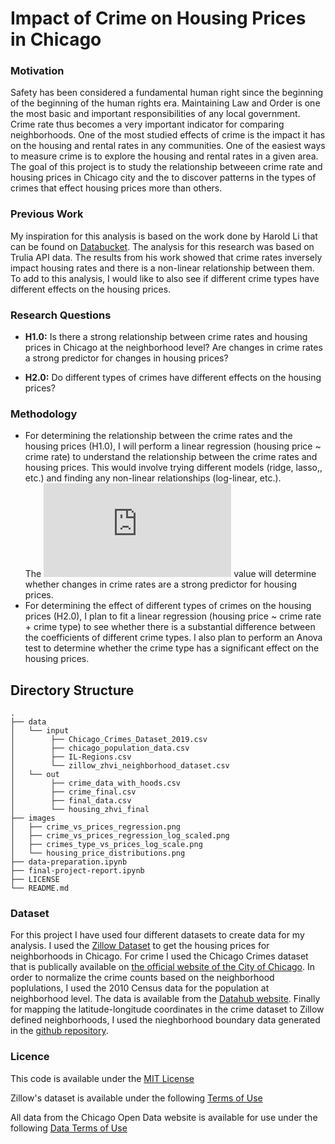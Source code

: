 # Impact of Crime on Housing Prices in Chicago

### Motivation
Safety has been considered a fundamental human right since the beginning of the beginning of the human rights era. Maintaining Law and Order is one the most basic and important responsibilities of any local government. Crime rate thus becomes a very important indicator for comparing neighborhoods. One of the most studied effects of crime is the impact it has on the housing and rental rates in any communities. One of the easiest ways to measure crime is to explore the housing and rental rates in a given area. The goal of this project is to study the relationship betweeen crime rate and housing prices in Chicago city and the to discover patterns in the types of crimes that effect housing prices more than others.

### Previous Work
My inspiration for this analysis is based on the work done by Harold Li that can be found on [Databucket](https://databuckets.org/databucket/2016/01/exploring-chicago-crime-and-housing.html). The analysis for this research was based on Trulia API data. The results from his work showed that crime rates inversely impact housing rates and there is a non-linear relationship between them. To add to this analysis, I would like to also see if different crime types have different effects on the housing prices.
     
### Research Questions

 - **H1.0:** Is there a strong relationship between crime rates and housing prices in Chicago at the neighborhood level? Are changes in  crime rates a strong predictor for changes in housing prices?  
     
  
  
 - **H2.0:** Do different types of crimes have different effects on the housing prices?  
     
### Methodology
- For determining the relationship between the crime rates and the housing prices (H1.0), I will perform a linear regression (housing price ~ crime rate) to understand the relationship between the crime rates and housing prices. This would involve trying different models (ridge, lasso,, etc.) and finding any non-linear relationships (log-linear, etc.).  
The ![equation](https://latex.codecogs.com/gif.latex?R%5E2) value will determine whether changes in crime rates are a strong predictor for housing prices.
- For determining the effect of different types of crimes on the housing prices (H2.0), I plan to fit a linear regression (housing price ~ crime rate + crime type) to see whether there is a substantial difference between the coefficients of different crime types. I also plan to perform an Anova test to determine whether the crime type has a significant effect on the housing prices.

## Directory Structure

```
.
├── data
│   └── input
│        ├── Chicago_Crimes_Dataset_2019.csv
│        ├── chicago_population_data.csv
│        ├── IL-Regions.csv
│        └── zillow_zhvi_neighborhood_dataset.csv
│   └── out
│        ├── crime_data_with_hoods.csv
│        ├── crime_final.csv
│        ├── final_data.csv
│        └── housing_zhvi_final
├── images
│   ├── crime_vs_prices_regression.png
│   ├── crime_vs_prices_regression_log_scaled.png
│   ├── crimes_type_vs_prices_log_scale.png
│   └── housing_price_distributions.png
├── data-preparation.ipynb
├── final-project-report.ipynb
├── LICENSE
└── README.md  

```

### Dataset
For this project I have used four different datasets to create data for my analysis. I used the [Zillow Dataset](https://www.zillow.com/research/data/) to get the housing prices for neighborhoods in Chicago. For crime I used the Chicago Crimes dataset that is publically available on [the official website of the City of Chicago](https://data.cityofchicago.org/Public-Safety/Crimes-2019/w98m-zvie). In order to normalize the crime counts based on the neighborhood poplulations, I used the 2010 Census data for the population at neighborhood level. The data is available from the [Datahub website](https://datahub.cmap.illinois.gov/dataset/community-data-snapshots-raw-data/resource/8c4e096e-c90c-4bef-9cf1-9028d094296e?inner_span=True). Finally for mapping the latitude-longitude coordinates in the crime dataset to Zillow defined neighborhoods, I used the nieghborhood boundary data generated in the [github repository](https://github.com/mashvisor/us-neighborhoods-boundaries/blob/master/out/csv/IL-Regions.csv).  

### Licence
This code is available under the [MIT License](LICENSE)  

Zillow's dataset is available under the following [Terms of Use](https://www.zillow.com/z/corp/terms/)  

All data from the Chicago Open Data website is available for use under the following [Data Terms of Use](https://www.chicago.gov/city/en/narr/foia/data_disclaimer.html)  
